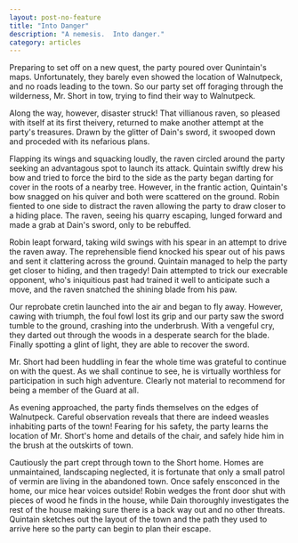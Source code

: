```yaml
---
layout: post-no-feature
title: "Into Danger"
description: "A nemesis.  Into danger."
category: articles
---
```


Preparing to set off on a new quest, the party poured over Qunintain's maps.
Unfortunately, they barely even showed the location of Walnutpeck, and no
roads leading to the town.  So our party set off foraging through the wilderness,
Mr. Short in tow, trying to find their way to Walnutpeck.

Along the way, however, disaster struck!  That villianous raven, so pleased with
itself at its first theivery, returned to make another attempt at the party's
treasures. Drawn by the glitter of Dain's sword, it swooped down and proceded
with its nefarious plans.

Flapping its wings and squacking loudly, the raven circled around the party
seeking an advantagous spot to launch its attack.  Quintain swiftly drew his
bow and tried to force the bird to the side as the party began darting for
cover in the roots of a nearby tree.  However, in the frantic action, Quintain's
bow snagged on his quiver and both were scattered on the ground. Robin
fiented to one side to distract the raven allowing the party to draw closer
to a hiding place.  The raven, seeing his quarry escaping, lunged forward and
made a grab at Dain's sword, only to be rebuffed.

Robin leapt forward, taking wild swings with his spear in an attempt to drive
the raven away.  The reprehensible fiend knocked his spear out of his paws
and sent it clattering across the ground.  Quintain managed to help the
party get closer to hiding, and then tragedy!  Dain attempted to trick our execrable
opponent, who's iniquitious past had trained it well to anticipate such a move,
and the raven snatched the shining blade from his paw.

Our reprobate cretin launched into the air and began to fly away.  However, cawing
with triumph, the foul fowl lost its grip and our party saw the sword tumble to the
ground, crashing into the underbrush.  With a vengeful cry, they darted out
through the woods in a desperate search for the blade.  Finally spotting a
glint of light, they are able to recover the sword.

Mr. Short had been huddling in fear the whole time was grateful to continue
on with the quest.  As we shall continue to see, he is virtually worthless
for participation in such high adventure.  Clearly not material to recommend
for being a member of the Guard at all.

As evening approached, the party finds themselves on the edges of Walnutpeck.
Careful observation reveals that there are indeed weasles inhabiting parts of the town!
Fearing for his safety, the party learns the location of Mr. Short's home and
details of the chair, and safely hide him in the brush at the outskirts of town.

Cautiously the part crept through town to the Short home.  Homes are unmaintained,
landscaping neglected, it is fortunate that only a small patrol of vermin are
living in the abandoned town.  Once safely ensconced in the home, our mice
hear voices outside!  Robin wedges the front door shut with pieces of wood he
finds in the house, while Dain thoroughly investigates the rest of the house
making sure there is a back way out and no other threats.  Quintain sketches
out the layout of the town and the path they used to arrive here so the
party can begin to plan their escape.


